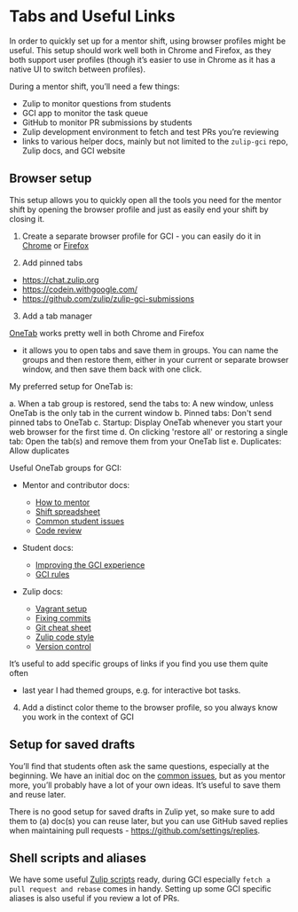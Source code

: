 # Tabs and Useful Links

In order to quickly set up for a mentor shift, using browser profiles might be
useful. This setup should work well both in Chrome and Firefox, as they both
support user profiles (though it’s easier to use in Chrome as it has a native UI
to switch between profiles).

During a mentor shift, you’ll need a few things:

* Zulip to monitor questions from students
* GCI app to monitor the task queue
* GitHub to monitor PR submissions by students
* Zulip development environment to fetch and test PRs you’re reviewing
* links to various helper docs, mainly but not limited to the `zulip-gci` repo,
  Zulip docs, and GCI website

## Browser setup

This setup allows you to quickly open all the tools you need for the mentor
shift by opening the browser profile and just as easily end your shift by
closing it.

1. Create a separate browser profile for GCI - you can easily do it in 
[Chrome](https://support.google.com/chrome/answer/2364824?co=GENIE.Platform%3DDesktop&hl=en) or
[Firefox](https://support.mozilla.org/en-US/kb/profile-manager-create-and-remove-firefox-profiles)

2. Add pinned tabs
* https://chat.zulip.org
* https://codein.withgoogle.com/
* https://github.com/zulip/zulip-gci-submissions

3. Add a tab manager

[OneTab](https://www.one-tab.com/) works pretty well in both Chrome and Firefox
- it allows you to open tabs and save them in groups. You can name the groups
and then restore them, either in your current or separate browser window, and
then save them back with one click.

My preferred setup for OneTab is:

  a. When a tab group is restored, send the tabs to: A new window, unless OneTab is the only tab in the current window
  b. Pinned tabs: Don't send pinned tabs to OneTab
  c. Startup: Display OneTab whenever you start your web browser for the first time
  d. On clicking 'restore all' or restoring a single tab: Open the tab(s) and remove them from your OneTab list
  e. Duplicates: Allow duplicates

Useful OneTab groups for GCI:

* Mentor and contributor docs:
  * [How to mentor](how-to-mentor.md) 
  * [Shift spreadsheet](https://docs.google.com/spreadsheets/d/1ivw43Y6-dhitenj1aknc58J4HoskosMaqZYdo-VeSKg/edit#gid=0)
  * [Common student issues](common-issues.md)
  * [Code review](https://zulip.readthedocs.io/en/latest/contributing/code-reviewing.html)

* Student docs:
  * [Improving the GCI experience](../improving-gci-experience.md)
  * [GCI rules](https://developers.google.com/open-source/gci/resources/contest-rules)

* Zulip docs:
  * [Vagrant setup](https://zulip.readthedocs.io/en/latest/development/setup-vagrant.html#)
  * [Fixing commits](https://zulip.readthedocs.io/en/latest/tutorials/fixing-commits.html)
  * [Git cheat sheet](https://zulip.readthedocs.io/en/latest/tutorials/git-cheat-sheet-detailed.html)
  * [Zulip code style](https://zulip.readthedocs.io/en/latest/contributing/code-style.html)
  * [Version control](https://zulip.readthedocs.io/en/latest/contributing/version-control.html#)

It’s useful to add specific groups of links if you find you use them quite often 
- last year I had themed groups, e.g. for interactive bot tasks.


4. Add a distinct color theme to the browser profile, so you always know you
work in the context of GCI 

## Setup for saved drafts

You’ll find that students often ask the same questions, especially at the
beginning. We have an initial doc on the [common issues](common-issues.md), but 
as you mentor more,
you’ll probably have a lot of your own ideas. It’s useful to save them and reuse
later.

There is no good setup for saved drafts in Zulip yet, so make sure to add them
to (a) doc(s) you can reuse later, but you can use GitHub saved replies when
maintaining pull requests - https://github.com/settings/replies.

## Shell scripts and aliases

We have some useful [Zulip scripts](http://zulip.readthedocs.io/en/latest/contributing/git-guide.html#zulip-specific-tools) ready, during GCI especially `fetch a pull
request and rebase` comes in handy. Setting up some GCI specific aliases is also
useful if you review a lot of PRs.
